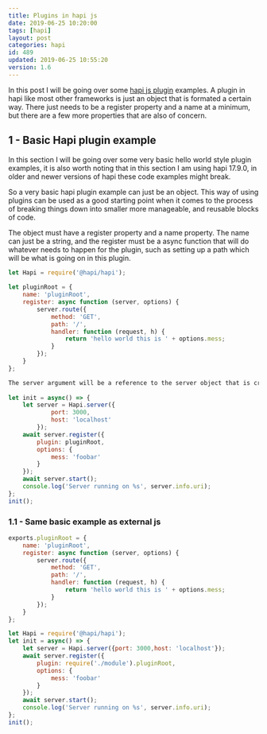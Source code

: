 ```yaml
---
title: Plugins in hapi js
date: 2019-06-25 10:20:00
tags: [hapi]
layout: post
categories: hapi
id: 489
updated: 2019-06-25 10:55:20
version: 1.6
---
```


In this post I will be going over some [hapi js plugin](https://hapijs.com/tutorials/plugins?lang=en_US) examples. A plugin in hapi like most other frameworks is just an object that is formated a certain way. There just needs to be a register property and a name at a minimum, but there are a few more properties that are also of concern.

<!-- more -->

## 1 - Basic Hapi plugin example

In this section I will be going over some very basic hello world style plugin examples, it is also worth noting that in this section I am using hapi 17.9.0, in older and newer versions of hapi these code examples might break.

So a very basic hapi plugin example can just be an object. This way of using plugins can be used as a good starting point when it comes to the process of breaking things down into smaller more manageable, and reusable blocks of code.

The object must have a register property and a name property. The name can just be a string, and the register must be a async function that will do whatever needs to happen for the plugin, such as setting up a path which will be what is going on in this plugin.

```js
let Hapi = require('@hapi/hapi');
 
let pluginRoot = {
    name: 'pluginRoot',
    register: async function (server, options) {
        server.route({
            method: 'GET',
            path: '/',
            handler: function (request, h) {
                return 'hello world this is ' + options.mess;
            }
        });
    }
};

The server argument will be a reference to the server object that is created with Hapi.server in the main script that uses the plugin. The options object is what will also be given when the plugin is used in the main script as well with server.register.
 
let init = async() => {
    let server = Hapi.server({
            port: 3000,
            host: 'localhost'
        });
    await server.register({
        plugin: pluginRoot,
        options: {
            mess: 'foobar'
        }
    });
    await server.start();
    console.log('Server running on %s', server.info.uri);
};
init();
```

### 1.1 - Same basic example as external js

```js
exports.pluginRoot = {
    name: 'pluginRoot',
    register: async function (server, options) {
        server.route({
            method: 'GET',
            path: '/',
            handler: function (request, h) {
                return 'hello world this is ' + options.mess;
            }
        });
    }
};
```

```js
let Hapi = require('@hapi/hapi');
let init = async() => {
    let server = Hapi.server({port: 3000,host: 'localhost'});
    await server.register({
        plugin: require('./module').pluginRoot,
        options: {
            mess: 'foobar'
        }
    });
    await server.start();
    console.log('Server running on %s', server.info.uri);
};
init();
```